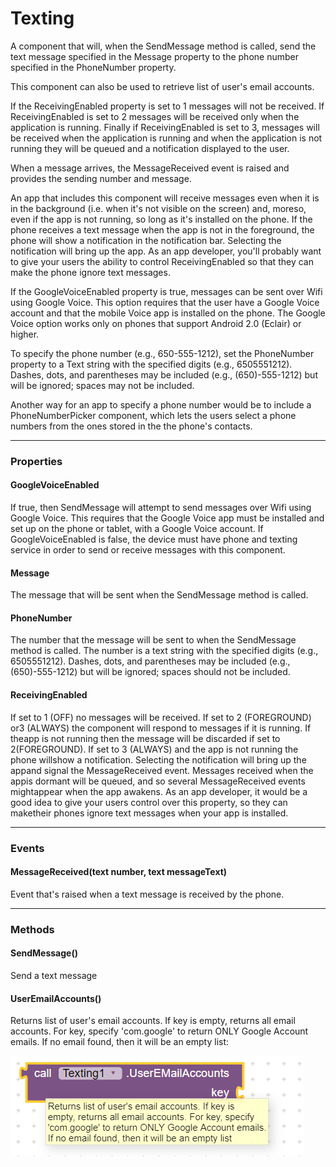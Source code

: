 # Texting

A component that will, when the SendMessage method is called, send the text message specified in the Message property to the phone number specified in the PhoneNumber property. 

This component can also be used to retrieve list of user's email accounts. 

If the ReceivingEnabled property is set to 1 messages will not be received. If ReceivingEnabled is set to 2 messages will be received only when the application is running. Finally if ReceivingEnabled is set to 3, messages will be received when the application is running and when the application is not running they will be queued and a notification displayed to the user.

When a message arrives, the MessageReceived event is raised and provides the sending number and message.

An app that includes this component will receive messages even when it is in the background \(i.e. when it's not visible on the screen\) and, moreso, even if the app is not running, so long as it's installed on the phone. If the phone receives a text message when the app is not in the foreground, the phone will show a notification in the notification bar. Selecting the notification will bring up the app. As an app developer, you'll probably want to give your users the ability to control ReceivingEnabled so that they can make the phone ignore text messages.

If the GoogleVoiceEnabled property is true, messages can be sent over Wifi using Google Voice. This option requires that the user have a Google Voice account and that the mobile Voice app is installed on the phone. The Google Voice option works only on phones that support Android 2.0 \(Eclair\) or higher.

To specify the phone number \(e.g., 650-555-1212\), set the PhoneNumber property to a Text string with the specified digits \(e.g., 6505551212\). Dashes, dots, and parentheses may be included \(e.g., \(650\)-555-1212\) but will be ignored; spaces may not be included.

Another way for an app to specify a phone number would be to include a PhoneNumberPicker component, which lets the users select a phone numbers from the ones stored in the the phone's contacts.

---

### Properties

#### GoogleVoiceEnabled

If true, then SendMessage will attempt to send messages over Wifi using Google Voice. This requires that the Google Voice app must be installed and set up on the phone or tablet, with a Google Voice account. If GoogleVoiceEnabled is false, the device must have phone and texting service in order to send or receive messages with this component.

#### Message

The message that will be sent when the SendMessage method is called.

#### PhoneNumber

The number that the message will be sent to when the SendMessage method is called. The number is a text string with the specified digits \(e.g., 6505551212\). Dashes, dots, and parentheses may be included \(e.g., \(650\)-555-1212\) but will be ignored; spaces should not be included.

#### ReceivingEnabled

If set to 1 \(OFF\) no messages will be received. If set to 2 \(FOREGROUND\) or3 \(ALWAYS\) the component will respond to messages if it is running. If theapp is not running then the message will be discarded if set to 2\(FOREGROUND\). If set to 3 \(ALWAYS\) and the app is not running the phone willshow a notification. Selecting the notification will bring up the appand signal the MessageReceived event. Messages received when the appis dormant will be queued, and so several MessageReceived events mightappear when the app awakens. As an app developer, it would be a good idea to give your users control over this property, so they can maketheir phones ignore text messages when your app is installed.

---

### Events

#### MessageReceived\(text number, text messageText\)

Event that's raised when a text message is received by the phone.

---

### Methods

#### SendMessage\(\)

Send a text message

#### UserEmailAccounts\(\)

Returns list of user's email accounts. If key is empty, returns all email accounts. For key, specify 'com.google' to return ONLY Google Account emails. If no email found, then it will be an empty list:

![](/assets/texting.png)

